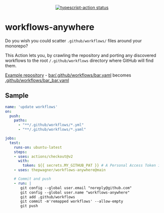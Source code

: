 <p align="center">
  <a href="https://github.com/actions/typescript-action/actions"><img alt="typescript-action status" src="https://github.com/actions/typescript-action/workflows/build-test/badge.svg"></a>
</p>

# workflows-anywhere

Do you wish you could scatter `.github/workflows/` files around your monorepo?

This Action lets you, by crawling the repository and porting any discovered workflows to the root `/.github/workflows` directory where GitHub will find them.

[Example repository](https://github.com/thepwagner/workflows-anywhere-example) - 
[bar/.github/workflows/bar.yaml](https://github.com/thepwagner/workflows-anywhere-example/blob/main/bar/.github/workflows/bar.yml) becomes [.github/workflows/bar_bar.yaml](https://github.com/thepwagner/workflows-anywhere-example/blob/main/.github/workflows/bar_bar.yml)

## Sample

```yaml
name: 'update workflows'
on:
  push:
    paths:
      - "**/.github/workflows/*.yml"
      - "**/.github/workflows/*.yaml"

jobs:
  test:
    runs-on: ubuntu-latest
    steps:
    - uses: actions/checkout@v2
      with:
        token: ${{ secrets.MY_GITHUB_PAT }} # A Personal Access Token is required to push workflow files
    - uses: thepwagner/workflows-anywhere@main

    # Commit and push
    - run: |
       git config --global user.email "noreply@github.com"
       git config --global user.name "workflows-anywhere"
       git add .github/workflows
       git commit -m'remapped workflows' --allow-empty
       git push
```
